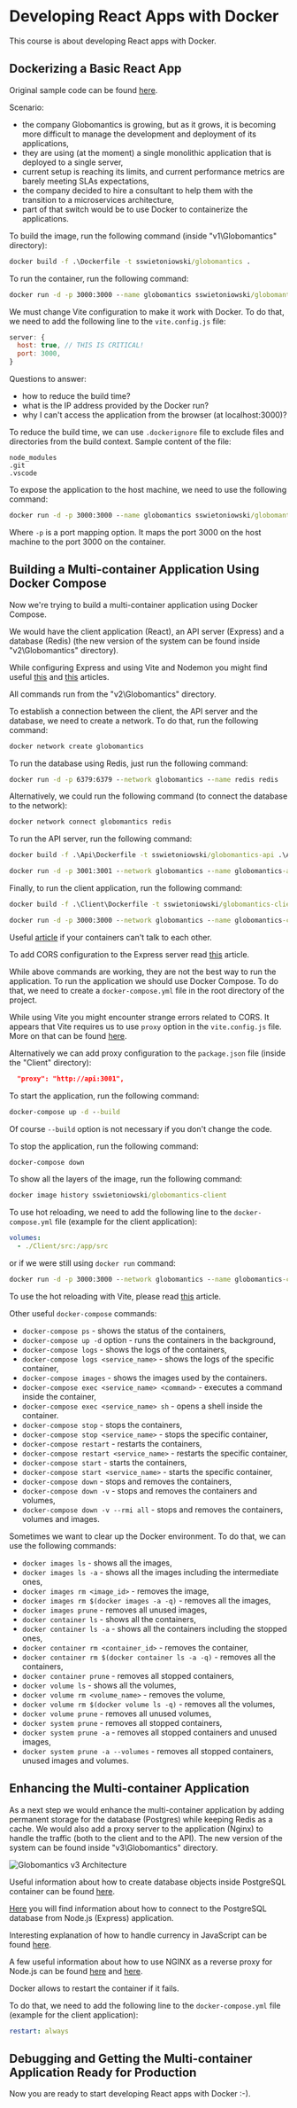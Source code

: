 # Developing React Apps with Docker

This course is about developing React apps with Docker.

## Dockerizing a Basic React App

Original sample code can be found [here](https://github.com/saravanan75/docker_react).

Scenario:

- the company Globomantics is growing, but as it grows, it is becoming more difficult to manage the development and deployment of its applications,
- they are using (at the moment) a single monolithic application that is deployed to a single server,
- current setup is reaching its limits, and current performance metrics are barely meeting SLAs expectations,
- the company decided to hire a consultant to help them with the transition to a microservices architecture,
- part of that switch would be to use Docker to containerize the applications.

To build the image, run the following command (inside "v1\Globomantics" directory):

```cmd
docker build -f .\Dockerfile -t sswietoniowski/globomantics .
```

To run the container, run the following command:

```cmd
docker run -d -p 3000:3000 --name globomantics sswietoniowski/globomantics
```

We must change Vite configuration to make it work with Docker. To do that, we need to add the following line to the `vite.config.js` file:

```javascript
server: {
  host: true, // THIS IS CRITICAL!
  port: 3000,
}
```

Questions to answer:

- how to reduce the build time?
- what is the IP address provided by the Docker run?
- why I can't access the application from the browser (at localhost:3000)?

To reduce the build time, we can use `.dockerignore` file to exclude files and directories from the build context. Sample content of the file:

```text
node_modules
.git
.vscode
```

To expose the application to the host machine, we need to use the following command:

```cmd
docker run -d -p 3000:3000 --name globomantics sswietoniowski/globomantics
```

Where `-p` is a port mapping option. It maps the port 3000 on the host machine to the port 3000 on the container.

## Building a Multi-container Application Using Docker Compose

Now we're trying to build a multi-container application using Docker Compose.

We would have the client application (React), an API server (Express) and a database (Redis) (the new version of the system can be found inside "v2\Globomantics" directory).

While configuring Express and using Vite and Nodemon you might find useful [this](https://dev.to/kevinqtogitty/how-to-set-up-an-express-server-with-typescript-and-es6-import-statements-using-vite-9l6) and [this](https://blog.logrocket.com/configuring-nodemon-with-typescript/) articles.

All commands run from the "v2\Globomantics" directory.

To establish a connection between the client, the API server and the database, we need to create a network. To do that, run the following command:

```cmd
docker network create globomantics
```

To run the database using Redis, just run the following command:

```cmd
docker run -d -p 6379:6379 --network globomantics --name redis redis
```

Alternatively, we could run the following command (to connect the database to the network):

```cmd
docker network connect globomantics redis
```

To run the API server, run the following command:

```cmd
docker build -f .\Api\Dockerfile -t sswietoniowski/globomantics-api .\Api
```

```cmd
docker run -d -p 3001:3001 --network globomantics --name globomantics-api sswietoniowski/globomantics-api
```

Finally, to run the client application, run the following command:

```cmd
docker build -f .\Client\Dockerfile -t sswietoniowski/globomantics-client .\Client
```

```cmd
docker run -d -p 3000:3000 --network globomantics --name globomantics-client sswietoniowski/globomantics-client
```

Useful [article](https://maximorlov.com/4-reasons-why-your-docker-containers-cant-talk-to-each-other/) if your containers can't talk to each other.

To add CORS configuration to the Express server read [this](https://www.section.io/engineering-education/how-to-use-cors-in-nodejs-with-express/) article.

While above commands are working, they are not the best way to run the application. To run the application we
should use Docker Compose. To do that, we need to create a `docker-compose.yml` file in the root directory of the project.

While using Vite you might encounter strange errors related to CORS. It appears that Vite requires us to
use `proxy` option in the `vite.config.js` file. More on that can be found [here](https://rubenr.dev/cors-vite-vue/).

Alternatively we can add proxy configuration to the `package.json` file (inside the "Client" directory):

```json
  "proxy": "http://api:3001",
```

To start the application, run the following command:

```cmd
docker-compose up -d --build
```

Of course `--build` option is not necessary if you don't change the code.

To stop the application, run the following command:

```cmd
docker-compose down
```

To show all the layers of the image, run the following command:

```cmd
docker image history sswietoniowski/globomantics-client
```

To use hot reloading, we need to add the following line to the `docker-compose.yml` file (example for the client application):

```yaml
volumes:
  - ./Client/src:/app/src
```

or if we were still using `docker run` command:

```cmd
docker run -d -p 3000:3000 --network globomantics --name globomantics-client -v ${PWD}/Client/src:/app/src sswietoniowski/globomantics-client
```

To use the hot reloading with Vite, please read [this](https://patrickdesjardins.com/blog/docker-vitejs-hot-reload) article.

Other useful `docker-compose` commands:

- `docker-compose ps` - shows the status of the containers,
- `docker-compose up -d` option - runs the containers in the background,
- `docker-compose logs` - shows the logs of the containers,
- `docker-compose logs <service_name>` - shows the logs of the specific container,
- `docker-compose images` - shows the images used by the containers.
- `docker-compose exec <service_name> <command>` - executes a command inside the container,
- `docker-compose exec <service_name> sh` - opens a shell inside the container.
- `docker-compose stop` - stops the containers,
- `docker-compose stop <service_name>` - stops the specific container,
- `docker-compose restart` - restarts the containers,
- `docker-compose restart <service_name>` - restarts the specific container,
- `docker-compose start` - starts the containers,
- `docker-compose start <service_name>` - starts the specific container,
- `docker-compose down` - stops and removes the containers,
- `docker-compose down -v` - stops and removes the containers and volumes,
- `docker-compose down -v --rmi all` - stops and removes the containers, volumes and images.

Sometimes we want to clear up the Docker environment. To do that, we can use the following commands:

- `docker images ls` - shows all the images,
- `docker images ls -a` - shows all the images including the intermediate ones,
- `docker images rm <image_id>` - removes the image,
- `docker images rm $(docker images -a -q)` - removes all the images,
- `docker images prune` - removes all unused images,
- `docker container ls` - shows all the containers,
- `docker container ls -a` - shows all the containers including the stopped ones,
- `docker container rm <container_id>` - removes the container,
- `docker container rm $(docker container ls -a -q)` - removes all the containers,
- `docker container prune` - removes all stopped containers,
- `docker volume ls` - shows all the volumes,
- `docker volume rm <volume_name>` - removes the volume,
- `docker volume rm $(docker volume ls -q)` - removes all the volumes,
- `docker volume prune` - removes all unused volumes,
- `docker system prune` - removes all stopped containers,
- `docker system prune -a` - removes all stopped containers and unused images,
- `docker system prune -a --volumes` - removes all stopped containers, unused images and volumes.

## Enhancing the Multi-container Application

As a next step we would enhance the multi-container application by adding permanent storage for the database (Postgres) while keeping Redis as a cache. We would also add a proxy server to the application (Nginx) to handle the traffic (both to the client and to the API). The new version of the system can be found inside "v3\Globomantics" directory.

![Globomantics v3 Architecture](img/globomantics_v3_architecture.jpg)

Useful information about how to create database objects inside PostgreSQL container can be found [here](https://stackoverflow.com/questions/26598738/how-to-create-user-database-in-script-for-docker-postgres).

[Here](https://blog.logrocket.com/crud-rest-api-node-js-express-postgresql/) you will find information about how to connect to the PostgreSQL database from Node.js (Express) application.

Interesting explanation of how to handle currency in JavaScript can be found [here](https://www.honeybadger.io/blog/currency-money-calculations-in-javascript/).

A few useful information about how to use NGINX as a reverse proxy for Node.js can be found [here](https://blog.logrocket.com/how-to-run-a-node-js-server-with-nginx/) and [here](https://www.prasanna.dev/posts/start-nginx-when-upstream-unavailable).

Docker allows to restart the container if it fails. 

To do that, we need to add the following line to the `docker-compose.yml` file (example for the client application):

```yaml
restart: always
```

## Debugging and Getting the Multi-container Application Ready for Production

Now you are ready to start developing React apps with Docker :-).
